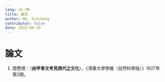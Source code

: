 ```yaml
---
lang: zh-TW
title: 論文
author: NG, Kinchung
contributor: false
date: 2022-08-19
---
```


# 論文
1. 陸懋德：〈**由甲骨文考見商代之文化**〉，《清華大學學報（自然科學版）》1927年第2期。